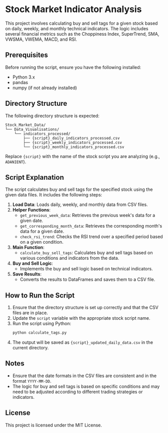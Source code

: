
# Stock Market Indicator Analysis

This project involves calculating buy and sell tags for a given stock based on daily, weekly, and monthly technical indicators. The logic includes several financial metrics such as the Choppiness Index, SuperTrend, SMA, VWSMA, VWEMA, MACD, and RSI.

## Prerequisites

Before running the script, ensure you have the following installed:

- Python 3.x
- pandas
- numpy (if not already installed)

## Directory Structure

The following directory structure is expected:

```
Stock_Market_Data/
└── Data_Visualisations/
    └── indicators_processed/
        ├── {script}_daily_indicators_processed.csv
        ├── {script}_weekly_indicators_processed.csv
        └── {script}_monthly_indicators_processed.csv
```

Replace `{script}` with the name of the stock script you are analyzing (e.g., `ADANIENT`).

## Script Explanation

The script calculates buy and sell tags for the specified stock using the given data files. It includes the following steps:

1. **Load Data**: Loads daily, weekly, and monthly data from CSV files.
2. **Helper Functions**:
   - `get_previous_week_data`: Retrieves the previous week's data for a given date.
   - `get_corresponding_month_data`: Retrieves the corresponding month's data for a given date.
   - `check_rsi_trend`: Checks the RSI trend over a specified period based on a given condition.
3. **Main Function**:
   - `calculate_buy_sell_tags`: Calculates buy and sell tags based on various conditions and indicators from the data.
4. **Buy and Sell Logic**:
   - Implements the buy and sell logic based on technical indicators.
5. **Save Results**:
   - Converts the results to DataFrames and saves them to a CSV file.

## How to Run the Script

1. Ensure that the directory structure is set up correctly and that the CSV files are in place.
2. Update the `script` variable with the appropriate stock script name.
3. Run the script using Python:
   ```sh
   python calculate_tags.py
   ```
4. The output will be saved as `{script}_updated_daily_data.csv` in the current directory.

## Notes

- Ensure that the date formats in the CSV files are consistent and in the format `YYYY-MM-DD`.
- The logic for buy and sell tags is based on specific conditions and may need to be adjusted according to different trading strategies or indicators.

## License

This project is licensed under the MIT License.